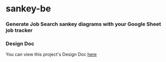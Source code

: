 # sankey-be

### Generate Job Search sankey diagrams with your Google Sheet job tracker

### Design Doc
You can view this project's Design Doc [here](https://docs.google.com/document/d/14YOuBHOiC_EsNfdoiMOc9I0xXdIQiK1_oYHEusjrnFo/edit)
